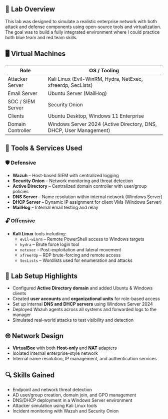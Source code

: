 ## 🧠 Lab Overview

This lab was designed to simulate a realistic enterprise network with both attack and defense components using open-source tools and virtualization. The goal was to build a fully integrated environment where I could practice both blue team and red team skills.

## 🖥️ Virtual Machines

| Role               | OS / Tooling                |
|--------------------|-----------------------------|
| Attacker Server    | Kali Linux (Evil-WinRM, Hydra, NetExec, xfreerdp, SecLists) |
| Email Server       | Ubuntu Server (MailHog)     |
| SOC / SIEM Server  | Security Onion              |
| Clients            | Ubuntu Desktop, Windows 11 Enterprise |
| Domain Controller  | Windows Server 2024 (Active Directory, DNS, DHCP, User Management) |

## 🔧 Tools & Services Used

### 🛡️ Defensive
- **Wazuh** – Host-based SIEM with centralized logging
- **Security Onion** – Network monitoring and threat detection
- **Active Directory** – Centralized domain controller with user/group policies
- **DNS Server** – Name resolution within internal network (Windows Server)
- **DHCP Server** – Dynamic IP assignment for client VMs (Windows Server)
- **MailHog** – Internal email testing and relay

### 🔓 Offensive
- **Kali Linux** tools including:
  - `evil-winrm` – Remote PowerShell access to Windows targets
  - `hydra` – Brute force login tool
  - `netexec` – Post-exploitation and lateral movement
  - `xfreerdp` – RDP brute-forcing and remote access
  - `SecLists` – Wordlists used for enumeration and attacks

## 🧰 Lab Setup Highlights

- Configured **Active Directory domain** and added Ubuntu & Windows clients
- Created **user accounts** and **organizational units** for role-based access
- Set up internal **DNS and DHCP servers** using Windows Server 2024
- Deployed Wazuh agents across all systems and forwarded logs to the manager
- Simulated real-world attacks to test visibility and detection

## 🌐 Network Design

- **VirtualBox** with both **Host-only** and **NAT** adapters
- Isolated internal enterprise-style network
- Internal name resolution, IP management, and authentication services

## 🔍 Skills Gained

- Endpoint and network threat detection
- AD user/group creation, domain join, and GPO management
- DNS/DHCP deployment in a Windows Server environment
- Attacker simulation using Kali Linux tools
- Incident monitoring with Wazuh and Security Onion

